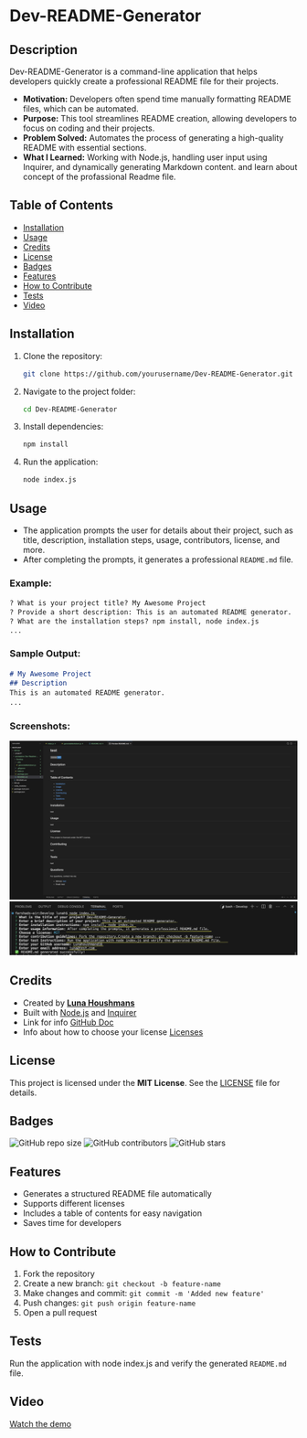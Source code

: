 # Dev-README-Generator

## Description

Dev-README-Generator is a command-line application that helps developers quickly create a professional README file for their projects.

- **Motivation:** Developers often spend time manually formatting README files, which can be automated.
- **Purpose:** This tool streamlines README creation, allowing developers to focus on coding and their projects.
- **Problem Solved:** Automates the process of generating a high-quality README with essential sections.
- **What I Learned:** Working with Node.js, handling user input using Inquirer, and dynamically generating Markdown content. and learn about concept of the profassional Readme file.

## Table of Contents

- [Installation](#installation)
- [Usage](#usage)
- [Credits](#credits)
- [License](#license)
- [Badges](#badges)
- [Features](#features)
- [How to Contribute](#how-to-contribute)
- [Tests](#tests)
- [Video](#video)

## Installation

1. Clone the repository:
   ```sh
   git clone https://github.com/yourusername/Dev-README-Generator.git
   ```
2. Navigate to the project folder:
   ```sh
   cd Dev-README-Generator
   ```
3. Install dependencies:
   ```sh
   npm install
   ```
4. Run the application:
   ```sh
   node index.js
   ```

## Usage

- The application prompts the user for details about their project, such as title, description, installation steps, usage, contributors, license, and more.
- After completing the prompts, it generates a professional `README.md` file.

### Example:

```
? What is your project title? My Awesome Project
? Provide a short description: This is an automated README generator.
? What are the installation steps? npm install, node index.js
...
```

### Sample Output:

```md
# My Awesome Project
## Description
This is an automated README generator.
...
```

### Screenshots:

![Readme File Preview](./Images%20&%20video%20copy%202/Readme%20Pre.png)
![Node JS Scripts in Terminal](./Images%20&%20video%20copy%202/node%20Scripts.png)

## Credits

- Created by **[Luna Houshmans](https://github.com/lunahoushmand16)**
- Built with [Node.js](https://nodejs.org/) and [Inquirer](https://www.npmjs.com/package/inquirer)
- Link for info [GitHub Doc](https://docs.github.com/en/get-started/writing-on-github/getting-started-with-writing-and-formatting-on-github/basic-writing-and-formatting-syntax)
- Info about how to choose your license [Licenses](https://choosealicense.com/licenses/)

## License

This project is licensed under the **MIT License**. See the [LICENSE](LICENSE) file for details.

## Badges

![GitHub repo size](https://img.shields.io/github/repo-size/lunahoushmand16/DevPro-Readme-Generator)
![GitHub contributors](https://img.shields.io/github/contributors/lunahoushmand16/DevPro-Readme-Generator)
![GitHub stars](https://img.shields.io/github/stars/lunahoushmand16/DevPro-Readme-Generator?style=social)

## Features

- Generates a structured README file automatically
- Supports different licenses
- Includes a table of contents for easy navigation
- Saves time for developers

## How to Contribute

1. Fork the repository
2. Create a new branch: `git checkout -b feature-name`
3. Make changes and commit: `git commit -m 'Added new feature'`
4. Push changes: `git push origin feature-name`
5. Open a pull request

## Tests

Run the application with node index.js and verify the generated `README.md` file.

## Video

[Watch the demo](./Images%20&%20video%20copy%202/Demo%20of%20Project%20copy.mp4)
